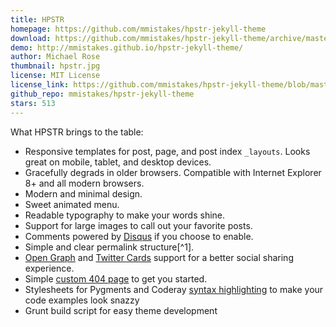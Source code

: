```yaml
---
title: HPSTR
homepage: https://github.com/mmistakes/hpstr-jekyll-theme
download: https://github.com/mmistakes/hpstr-jekyll-theme/archive/master.zip
demo: http://mmistakes.github.io/hpstr-jekyll-theme/
author: Michael Rose
thumbnail: hpstr.jpg
license: MIT License
license_link: https://github.com/mmistakes/hpstr-jekyll-theme/blob/master/LICENSE
github_repo: mmistakes/hpstr-jekyll-theme
stars: 513
---
```


What HPSTR brings to the table:

* Responsive templates for post, page, and post index `_layouts`. Looks
  great on mobile, tablet, and desktop devices.
* Gracefully degrads in older browsers. Compatible with Internet
  Explorer 8+ and all modern browsers.
* Modern and minimal design.
* Sweet animated menu.
* Readable typography to make your words shine.
* Support for large images to call out your favorite posts.
* Comments powered by [Disqus](http://disqus.com) if you choose to enable.
* Simple and clear permalink structure[^1].
* [Open Graph](https://developers.facebook.com/docs/opengraph/) and
  [Twitter Cards](https://dev.twitter.com/docs/cards) support for a
  better social sharing experience.
* Simple [custom 404
  page](http://mmistakes.github.io/hpstr-jekyll-theme/404.html) to get
  you started.
* Stylesheets for Pygments and Coderay [syntax
  highlighting](http://mmistakes.github.io/hpstr-jekyll-theme/code-highlighting-post/)
  to make your code examples look snazzy
* Grunt build script for easy theme development
